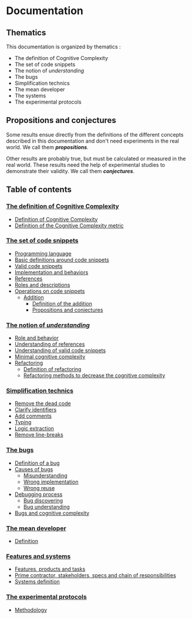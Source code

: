 # Documentation

## Thematics

This documentation is organized by thematics :

* The definition of Cognitive Complexity
* The set of code snippets
* The notion of *understanding*
* The bugs
* Simplification technics
* The mean developer
* The systems
* The experimental protocols

## Propositions and conjectures

Some results ensue directly from the definitions of the different concepts described in this documentation and don't need experiments in the real world. We call them ***propositions***.

Other results are probably true, but must be calculated or measured in the real world. These results need the help of experimental studies to demonstrate their validity. We call them ***conjectures***.

## Table of contents

### [The definition of Cognitive Complexity](cognitive-complexity.md)

* [Definition of Cognitive Complexity](cognitive-complexity.md#definition-of-the-cognitive-complexity)
* [Definition of the Cognitive Complexity metric](cognitive-complexity.md#definition-of-the-cognitive-complexity-metric)

### [The set of code snippets](code-snippets-tmp.md)

* [Programming language](code-snippets-tmp.md#programming-language)
* [Basic definitions around code snippets](code-snippets-tmp.md#basic-definitions-around-code-snippets)
* [Valid code snippets](code-snippets-tmp.md#valid-code-snippets)
* [Implementation and behaviors](code-snippets-tmp.md#implementation-and-behaviors)
* [References](code-snippets-tmp.md#references)
* [Roles and descriptions](code-snippets-tmp.md#roles-and-descriptions)
* [Operations on code snippets](code-snippets-tmp.md#operations-on-code-snippets)
  * [Addition](code-snippets-tmp.md#addition)
    * [Definition of the addition](code-snippets-tmp.md#definition-of-the-addition)
    * [Propositions and conjectures](code-snippets-tmp.md#propositions-and-conjectures)
    
### [The notion of *understanding*](understanding.md)

* [Role and behavior](understanding.md#role-and-behavior)
* [Understanding of references](understanding.md#understanding-of-references)
* [Understanding of valid code snippets](understanding.md#understanding-of-valid-code-snippets)
* [Minimal cognitive complexity](understanding.md#minimal-cognitive-complexity)
* [Refactoring](understanding.md#refactoring)
  * [Definition of refactoring](understanding.md#definition-of-refactoring)
  * [Refactoring methods to decrease the cognitive complexity](understanding.md#simplifications)

### [Simplification technics](simplification-technics.md)

* [Remove the dead code](simplification-technics.md#remove-the-dead-code)
* [Clarify identifiers](simplification-technics.md#clarify-identifiers)
* [Add comments](simplification-technics.md#add-comments)
* [Typing](simplification-technics.md#typing)
* [Logic extraction](simplification-technics.md#logic-extraction)
* [Remove line-breaks](simplification-technics.md#remove-line-breaks)

### [The bugs](bugs.md)

* [Definition of a bug](bugs.md#definition-of-a-bug)
* [Causes of bugs](bugs.md#causes-of-bugs)
  * [Misunderstanding](bugs.md#misunderstanding)
  * [Wrong implementation](bugs.md#wrong-implementation)
  * [Wrong reuse](bugs.md#wrong-reuse)
* [Debugging process](bugs.md#debugging-process)
  * [Bug discovering](bugs.md#bug-discovering)
  * [Bug understanding](bugs.md#bug-understanding)
* [Bugs and cognitive complexity](bugs.md#bugs-and-cognitive-complexity)

### [The mean developer](mean-developer.md)

* [Definition](mean-developer.md#definition)

### [Features and systems](systems.md)

* [Features, products and tasks](systems.md#features-products-and-tasks)
* [Prime contractor, stakeholders, specs and chain of responsibilities](systems.md#prime-contractor-stakeholders-specs-and-chain-of-responsibilities)
* [Systems definition](systems.md#systems-definition)


### [The experimental protocols](experimental-protocols.md)

* [Methodology](experimental-protocols.md#methodology)

